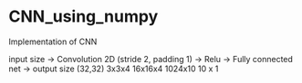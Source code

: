 # CNN_using_numpy
Implementation of CNN

input size -> Convolution 2D (stride 2, padding 1) -> Relu -> Fully connected net -> output size
(32,32) 3x3x4 16x16x4 1024x10 10 x 1 
